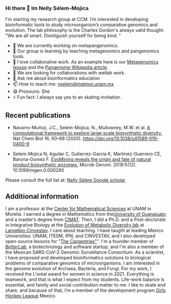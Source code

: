 ### Hi there 👋 Im Nelly Sélem-Mojica
I'm starting my research group at CCM. I’m interested in developing bioinformatic tools to study microorganism’s comparative genomics and evolution. The lab philosophy is the Charles Gordon's always valid thought:  "We are all smart. Disntiguish yourself for being kind. " 

- 🔭 We are currently working on metapangenomics. 
- 🌱 Our group is learning by teaching metagenomics and pangenomics tools.
- 👯 I love collaborative work. As an example here is our [Metagenomics lesson](https://nselem.github.io/metagenomics-workshop/) and the [Pangenome Wikipedia article](https://en.wikipedia.org/wiki/Pan-genome).
- 🤔 We are looking for collaborations with wetlab work.
- 💬 Ask me about bioinformatics education
- 📫 How to reach me: nselem@matmor.unam.mx
- 😄 Pronouns: She
- ⚡ Fun fact: I always say yes to an skating invitation.

## Recent publications
- Navarro-Muñoz, J.C., Selem-Mojica, N., Mullowney, M.W. et al. [A computational framework to explore large-scale biosynthetic diversity.](https://www.nature.com/articles/s41589-019-0400-9) Nat Chem Biol 16, 60–68 (2020). https://doi.org/10.1038/s41589-019-0400-9

- Selem-Mojica N, Aguilar C, Gutierrez-Garcia K, Martinez-Guerrero CE, Barona-Gomez F. [EvoMining reveals the origin and fate of natural product biosynthetic enzymes.](https://www.microbiologyresearch.org/content/journal/mgen/10.1099/mgen.0.000260#tab2) Microb Genom. 2019:5(12). 10.1099/mgen.0.000260

Please consult the full list at: [Nelly Sélem Google scholar](https://scholar.google.com.mx/citations?user=guxuzxsAAAAJ&hl=en)

## Additional information  
I am a professor at the [Center for Mathematical Sciences](http://matmor.unam.mx/es) at UNAM in Morelia. I earned a degree in Mathematics from the[University of Guanajuato](https://www.ugto.mx/) and a master’s degree from [CIMAT](https://www.cimat.mx/). Then, I did a Ph.D. and a Post-doctorate in Integrative Biology at the [Evolution of Metabolic Diversity lab](https://langebio.cinvestav.mx/Dr-Francisco-Barona) at [Langebio-Cinvestav](https://langebio.cinvestav.mx/). I care about teaching. I have taught at leading México Universities: UNAM, ITESM, IPN, and CINVESTAV, and I also developed open-source lessons for "[The Carpentries"](https://carpentries.org/)". I'm a founder member of [ _BetterLab_](https://www.facebook.com/BetterLab-960854350785766/), a biotechnology and software startup, and I'm also a member of the Mexican SARS-CoV-2 Genomic Surveillance Consortium. As a scientist, I have proposed and developed bioinformatics solutions to biological problems of comparative genomics of microorganisms. I am interested in the genome evolution of Archaea, Bacteria, and Fungi. For my work, I received the L'oréal award for women in science in 2021. Everything is teamwork, and that is what I expect from my students. Life-work balance is essential, and family and social contribution matter to me. I like to skate and share, and because of that, I’m a member of the development program [Girls Hockey League](https://www.facebook.com/Girls-Hockey-League-M%C3%A9xico-104021021498610/)  Mexico.
